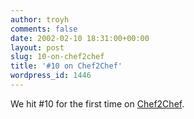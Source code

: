 ```yaml
---
author: troyh
comments: false
date: 2002-02-10 18:31:00+00:00
layout: post
slug: 10-on-chef2chef
title: '#10 on Chef2Chef'
wordpress_id: 1446
---
```


We hit #10 for the first time on [Chef2Chef](http://chef2chef.net/rank/inter.shtml).
